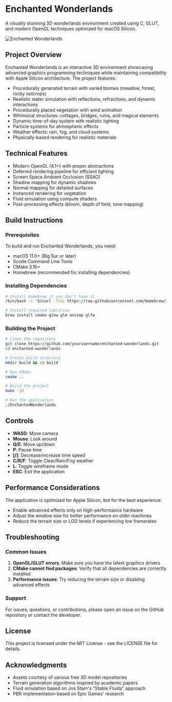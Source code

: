 # Enchanted Wonderlands

A visually stunning 3D wonderlands environment created using C, GLUT, and modern OpenGL techniques optimized for macOS Silicon.

![Enchanted Wonderlands](screenshots/wonderlands.png)

## Project Overview

Enchanted Wonderlands is an interactive 3D environment showcasing advanced graphics programming techniques while maintaining compatibility with Apple Silicon architecture. The project features:

- Procedurally generated terrain with varied biomes (meadow, forest, rocky outcrops)
- Realistic water simulation with reflections, refractions, and dynamic interactions
- Procedurally placed vegetation with wind animation
- Whimsical structures: cottages, bridges, ruins, and magical elements
- Dynamic time-of-day system with realistic lighting
- Particle systems for atmospheric effects
- Weather effects: rain, fog, and cloud systems
- Physically-based rendering for realistic materials

## Technical Features

- Modern OpenGL (4.1+) with proper abstractions
- Deferred rendering pipeline for efficient lighting
- Screen Space Ambient Occlusion (SSAO)
- Shadow mapping for dynamic shadows
- Normal mapping for detailed surfaces
- Instanced rendering for vegetation
- Fluid simulation using compute shaders
- Post-processing effects (bloom, depth of field, tone mapping)

## Build Instructions

### Prerequisites

To build and run Enchanted Wonderlands, you need:

- macOS 11.0+ (Big Sur or later)
- Xcode Command Line Tools
- CMake 3.16+
- Homebrew (recommended for installing dependencies)

### Installing Dependencies

```bash
# Install Homebrew if you don't have it
/bin/bash -c "$(curl -fsSL https://raw.githubusercontent.com/Homebrew/install/HEAD/install.sh)"

# Install required libraries
brew install cmake glew glm assimp glfw
```

### Building the Project

```bash
# Clone the repository
git clone https://github.com/yourusername/enchanted-wonderlands.git
cd enchanted-wonderlands

# Create build directory
mkdir build && cd build

# Run CMake
cmake ..

# Build the project
make -j8

# Run the application
./EnchantedWonderlands
```

## Controls

- **WASD**: Move camera
- **Mouse**: Look around
- **Q/E**: Move up/down
- **P**: Pause time
- **[/]**: Decrease/increase time speed
- **C/R/F**: Toggle Clear/Rain/Fog weather
- **L**: Toggle wireframe mode
- **ESC**: Exit the application

## Performance Considerations

The application is optimized for Apple Silicon, but for the best experience:

- Enable advanced effects only on high-performance hardware
- Adjust the window size for better performance on older machines
- Reduce the terrain size or LOD levels if experiencing low framerates

## Troubleshooting

### Common Issues

1. **OpenGL/GLUT errors**: Make sure you have the latest graphics drivers
2. **CMake cannot find packages**: Verify that all dependencies are correctly installed
3. **Performance issues**: Try reducing the terrain size or disabling advanced effects

### Support

For issues, questions, or contributions, please open an issue on the GitHub repository or contact the developer.

## License

This project is licensed under the MIT License - see the LICENSE file for details.

## Acknowledgments

- Assets courtesy of various free 3D model repositories
- Terrain generation algorithms inspired by academic papers
- Fluid simulation based on Jos Stam's "Stable Fluids" approach
- PBR implementation based on Epic Games' research
